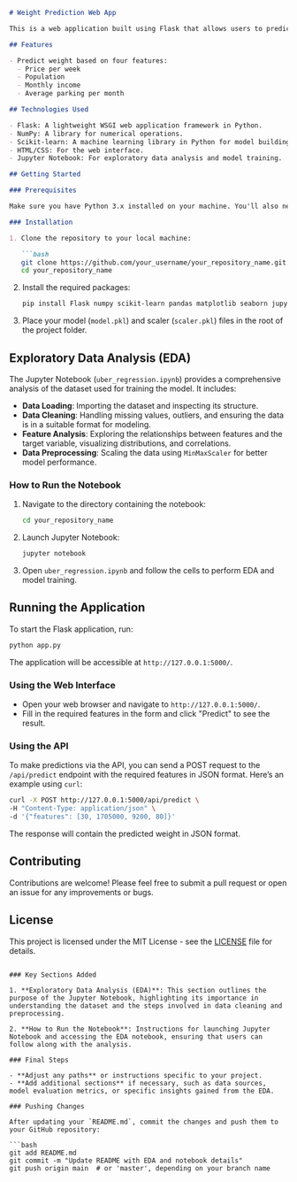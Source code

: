 
```markdown
# Weight Prediction Web App

This is a web application built using Flask that allows users to predict weights based on input features. It utilizes a machine learning model to make predictions and provides both a web interface and a RESTful API.

## Features

- Predict weight based on four features:
  - Price per week
  - Population
  - Monthly income
  - Average parking per month

## Technologies Used

- Flask: A lightweight WSGI web application framework in Python.
- NumPy: A library for numerical operations.
- Scikit-learn: A machine learning library in Python for model building.
- HTML/CSS: For the web interface.
- Jupyter Notebook: For exploratory data analysis and model training.

## Getting Started

### Prerequisites

Make sure you have Python 3.x installed on your machine. You'll also need `pip` for managing Python packages.

### Installation

1. Clone the repository to your local machine:

   ```bash
   git clone https://github.com/your_username/your_repository_name.git
   cd your_repository_name
   ```

2. Install the required packages:

   ```bash
   pip install Flask numpy scikit-learn pandas matplotlib seaborn jupyter
   ```

3. Place your model (`model.pkl`) and scaler (`scaler.pkl`) files in the root of the project folder.

## Exploratory Data Analysis (EDA)

The Jupyter Notebook (`uber_regression.ipynb`) provides a comprehensive analysis of the dataset used for training the model. It includes:

- **Data Loading**: Importing the dataset and inspecting its structure.
- **Data Cleaning**: Handling missing values, outliers, and ensuring the data is in a suitable format for modeling.
- **Feature Analysis**: Exploring the relationships between features and the target variable, visualizing distributions, and correlations.
- **Data Preprocessing**: Scaling the data using `MinMaxScaler` for better model performance.

### How to Run the Notebook

1. Navigate to the directory containing the notebook:

   ```bash
   cd your_repository_name
   ```

2. Launch Jupyter Notebook:

   ```bash
   jupyter notebook
   ```

3. Open `uber_regression.ipynb` and follow the cells to perform EDA and model training.

## Running the Application

To start the Flask application, run:

```bash
python app.py
```

The application will be accessible at `http://127.0.0.1:5000/`.

### Using the Web Interface

- Open your web browser and navigate to `http://127.0.0.1:5000/`.
- Fill in the required features in the form and click "Predict" to see the result.

### Using the API

To make predictions via the API, you can send a POST request to the `/api/predict` endpoint with the required features in JSON format. Here’s an example using `curl`:

```bash
curl -X POST http://127.0.0.1:5000/api/predict \
-H "Content-Type: application/json" \
-d '{"features": [30, 1705000, 9200, 80]}'
```

The response will contain the predicted weight in JSON format.

## Contributing

Contributions are welcome! Please feel free to submit a pull request or open an issue for any improvements or bugs.

## License

This project is licensed under the MIT License - see the [LICENSE](LICENSE) file for details.
```

### Key Sections Added

1. **Exploratory Data Analysis (EDA)**: This section outlines the purpose of the Jupyter Notebook, highlighting its importance in understanding the dataset and the steps involved in data cleaning and preprocessing.

2. **How to Run the Notebook**: Instructions for launching Jupyter Notebook and accessing the EDA notebook, ensuring that users can follow along with the analysis.

### Final Steps

- **Adjust any paths** or instructions specific to your project.
- **Add additional sections** if necessary, such as data sources, model evaluation metrics, or specific insights gained from the EDA.

### Pushing Changes

After updating your `README.md`, commit the changes and push them to your GitHub repository:

```bash
git add README.md
git commit -m "Update README with EDA and notebook details"
git push origin main  # or 'master', depending on your branch name
```
